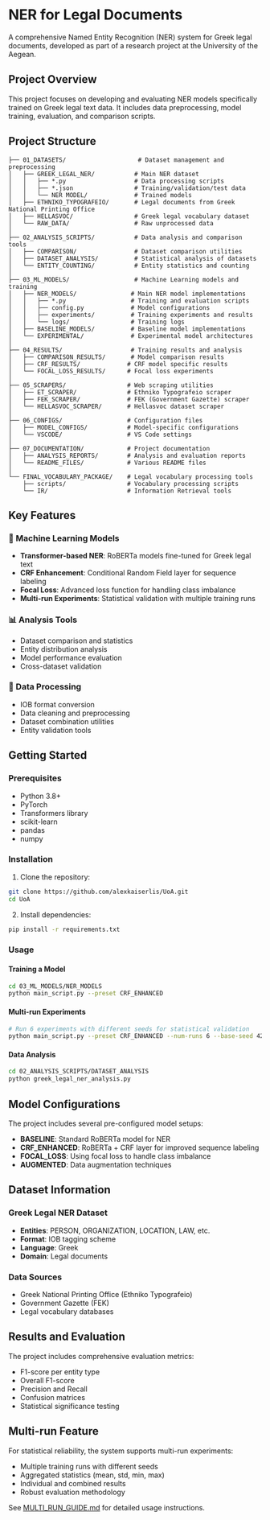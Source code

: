 # NER for Legal Documents

A comprehensive Named Entity Recognition (NER) system for Greek legal documents, developed as part of a research project at the University of the Aegean.

## Project Overview

This project focuses on developing and evaluating NER models specifically trained on Greek legal text data. It includes data preprocessing, model training, evaluation, and comparison scripts.

## Project Structure

```
├── 01_DATASETS/                    # Dataset management and preprocessing
│   ├── GREEK_LEGAL_NER/           # Main NER dataset
│   │   ├── *.py                   # Data processing scripts
│   │   ├── *.json                 # Training/validation/test data
│   │   └── NER MODEL/             # Trained models
│   ├── ETHNIKO_TYPOGRAFEIO/       # Legal documents from Greek National Printing Office
│   ├── HELLASVOC/                 # Greek legal vocabulary dataset
│   └── RAW_DATA/                  # Raw unprocessed data
│
├── 02_ANALYSIS_SCRIPTS/           # Data analysis and comparison tools
│   ├── COMPARISON/                # Dataset comparison utilities
│   ├── DATASET_ANALYSIS/          # Statistical analysis of datasets
│   └── ENTITY_COUNTING/           # Entity statistics and counting
│
├── 03_ML_MODELS/                  # Machine Learning models and training
│   ├── NER_MODELS/               # Main NER model implementations
│   │   ├── *.py                  # Training and evaluation scripts
│   │   ├── config.py             # Model configurations
│   │   ├── experiments/          # Training experiments and results
│   │   └── logs/                 # Training logs
│   ├── BASELINE_MODELS/          # Baseline model implementations
│   └── EXPERIMENTAL/             # Experimental model architectures
│
├── 04_RESULTS/                   # Training results and analysis
│   ├── COMPARISON_RESULTS/       # Model comparison results
│   ├── CRF_RESULTS/             # CRF model specific results
│   └── FOCAL_LOSS_RESULTS/      # Focal loss experiments
│
├── 05_SCRAPERS/                 # Web scraping utilities
│   ├── ET_SCRAPER/              # Ethniko Typografeio scraper
│   ├── FEK_SCRAPER/             # FEK (Government Gazette) scraper
│   └── HELLASVOC_SCRAPER/       # Hellasvoc dataset scraper
│
├── 06_CONFIGS/                  # Configuration files
│   ├── MODEL_CONFIGS/           # Model-specific configurations
│   └── VSCODE/                  # VS Code settings
│
├── 07_DOCUMENTATION/            # Project documentation
│   ├── ANALYSIS_REPORTS/        # Analysis and evaluation reports
│   └── README_FILES/            # Various README files
│
└── FINAL_VOCABULARY_PACKAGE/    # Legal vocabulary processing tools
    ├── scripts/                 # Vocabulary processing scripts
    └── IR/                      # Information Retrieval tools
```

## Key Features

### 🤖 Machine Learning Models
- **Transformer-based NER**: RoBERTa models fine-tuned for Greek legal text
- **CRF Enhancement**: Conditional Random Field layer for sequence labeling
- **Focal Loss**: Advanced loss function for handling class imbalance
- **Multi-run Experiments**: Statistical validation with multiple training runs

### 📊 Analysis Tools
- Dataset comparison and statistics
- Entity distribution analysis
- Model performance evaluation
- Cross-dataset validation

### 🔄 Data Processing
- IOB format conversion
- Data cleaning and preprocessing
- Dataset combination utilities
- Entity validation tools

## Getting Started

### Prerequisites
- Python 3.8+
- PyTorch
- Transformers library
- scikit-learn
- pandas
- numpy

### Installation
1. Clone the repository:
```bash
git clone https://github.com/alexkaiserlis/UoA.git
cd UoA
```

2. Install dependencies:
```bash
pip install -r requirements.txt
```

### Usage

#### Training a Model
```bash
cd 03_ML_MODELS/NER_MODELS
python main_script.py --preset CRF_ENHANCED
```

#### Multi-run Experiments
```bash
# Run 6 experiments with different seeds for statistical validation
python main_script.py --preset CRF_ENHANCED --num-runs 6 --base-seed 42
```

#### Data Analysis
```bash
cd 02_ANALYSIS_SCRIPTS/DATASET_ANALYSIS
python greek_legal_ner_analysis.py
```

## Model Configurations

The project includes several pre-configured model setups:

- **BASELINE**: Standard RoBERTa model for NER
- **CRF_ENHANCED**: RoBERTa + CRF layer for improved sequence labeling
- **FOCAL_LOSS**: Using focal loss to handle class imbalance
- **AUGMENTED**: Data augmentation techniques

## Dataset Information

### Greek Legal NER Dataset
- **Entities**: PERSON, ORGANIZATION, LOCATION, LAW, etc.
- **Format**: IOB tagging scheme
- **Language**: Greek
- **Domain**: Legal documents

### Data Sources
- Greek National Printing Office (Ethniko Typografeio)
- Government Gazette (FEK)
- Legal vocabulary databases

## Results and Evaluation

The project includes comprehensive evaluation metrics:
- F1-score per entity type
- Overall F1-score
- Precision and Recall
- Confusion matrices
- Statistical significance testing

## Multi-run Feature

For statistical reliability, the system supports multi-run experiments:
- Multiple training runs with different seeds
- Aggregated statistics (mean, std, min, max)
- Individual and combined results
- Robust evaluation methodology

See [MULTI_RUN_GUIDE.md](03_ML_MODELS/NER_MODELS/MULTI_RUN_GUIDE.md) for detailed usage instructions.

